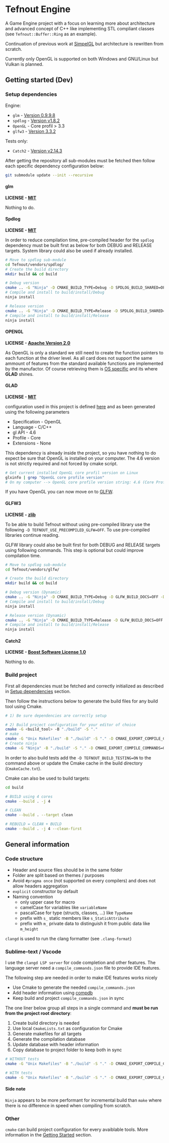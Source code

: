 # Tefnout Engine
A Game Engine project with a focus on learning more about architecture and advanced concept of C++ like implementing STL compliant classes (see `Tefnout::Buffer::Ring` as an example).

Continuation of previous work at [SimpelGL](https://github.com/JeremyBois/SimpleGL) but architecture is rewritten from scratch.

Currently only OpenGL is supported on both Windows and GNU/Linux but Vulkan is planned.

## Getting started (Dev)
### Setup dependencies
Engine:
  - `glm` - [Version 0.9.9.8](https://github.com/g-truc/glm/releases/tag/0.9.9.8)
  - `spdlog` - [Version v1.8.2](https://github.com/gabime/spdlog/releases/tag/v1.8.2)
  - `OpenGL` - Core profil > 3.3
  - `glfw3` - [Version 3.3.2](https://github.com/glfw/glfw/releases/tag/3.3.2)

Tests only:
  - `Catch2` - [Version v2.14.3](https://github.com/catchorg/Catch2/releases/tag/v2.13.4)


After getting the repository all sub-modules must be fetched then follow each specific dependency configuration below:
```bash
git submodule update --init --recursive
```

#### glm
**LICENSE - [MIT](https://github.com/g-truc/glm/blob/master/copying.txt)**

Nothing to do.

#### Spdlog
**LICENSE - [MIT](https://github.com/gabime/spdlog/blob/v1.x/LICENSE)**

In order to reduce compilation time, pre-compiled header for the `spdlog` dependency must be built first as below for both DEBUG and RELEASE targets. System library could also be used if already installed.
```bash
# Move to spdlog sub-module
cd Tefnout/vendors/spdlog/
# Create the build directory
mkdir build && cd build

# Debug version
cmake .. -G "Ninja" -D CMAKE_BUILD_TYPE=Debug -D SPDLOG_BUILD_SHARED=OFF -D SPDLOG_FMT_EXTERNAL=ON -D SPDLOG_BUILD_EXAMPLE=OFF -D SPDLOG_BUILD_TESTS=OFF -D CMAKE_INSTALL_PREFIX=./install/Debug -D CMAKE_POSITION_INDEPENDENT_CODE=ON
# Compile and install to build/install/Debug
ninja install

# Release version
cmake .. -G "Ninja" -D CMAKE_BUILD_TYPE=Release -D SPDLOG_BUILD_SHARED=OFF -D SPDLOG_FMT_EXTERNAL=ON -D SPDLOG_BUILD_EXAMPLE=OFF -D SPDLOG_BUILD_TESTS=OFF -D CMAKE_INSTALL_PREFIX=./install/Release -D CMAKE_POSITION_INDEPENDENT_CODE=ON
# Compile and install to build/install/Release
ninja install
```

#### OPENGL
**LICENSE - [Apache Version 2.0](https://github.com/KhronosGroup/OpenGL-Registry/issues/376#)**

As OpenGL is only a standard we still need to create the function pointers to each function at the driver level. As all card does not support the same ammount of features from the standard available functions are implemented by the manufactor. Of course retrieving them is [OS specific](https://www.khronos.org/opengl/wiki/Load_OpenGL_Functions) and its where **GLAD** shines.

#### GLAD
**LICENSE - [MIT](https://github.com/Dav1dde/glad/blob/master/LICENSE)**

configuration used in this project is defined [here](http://glad.dav1d.de/#profile=core&specification=gl&api=gl%3D4.6&api=gles1%3Dnone&api=gles2%3Dnone&api=glsc2%3Dnone&language=c&loader=on) and as been generated using the following parameters
  - Specification - OpenGL
  - Language - C/C++
  - gl API - 4.6
  - Profile - Core
  - Extensions - None

This dependency is already inside the project, so you have nothing to do expect be sure that OpenGL is installed on your computer. The $4.6$ version is not strictly required and not forced by cmake script.
```bash
# Get current installed OpenGL core profil version on Linux
glxinfo | grep "OpenGL core profile version"
# On my computer --> OpenGL core profile version string: 4.6 (Core Profile) Mesa 20.3.3
```

If you have OpenGL you can now move on to [GLFW](#GLFW).


#### GLFW3
**LICENSE - [zlib](https://github.com/glfw/glfw/blob/master/LICENSE.md)**

To be able to build Tefnout without using pre-compiled library use the following `-D TEFNOUT_USE_PRECOMPILED_GLFW=OFF`. To use pre-compiled libraries continue reading.

GLFW library could also be built first for both DEBUG and RELEASE targets using following commands. This step is optional but could improve compilation time.
```bash
# Move to spdlog sub-module
cd Tefnout/vendors/glfw/

# Create the build directory
mkdir build && cd build

# Debug version (Dynamic)
cmake .. -G "Ninja" -D CMAKE_BUILD_TYPE=Debug -D GLFW_BUILD_DOCS=OFF -D GLFW_BUILD_TESTS=OFF -D GLFW_BUILD_EXAMPLES=OFF -D BUILD_SHARED_LIBS=ON -D CMAKE_INSTALL_PREFIX=./install/Debug
# Compile and install to build/install/Debug
ninja install

# Release version (Dynamic)
cmake .. -G "Ninja" -D CMAKE_BUILD_TYPE=Release -D GLFW_BUILD_DOCS=OFF -D GLFW_BUILD_TESTS=OFF -D GLFW_BUILD_EXAMPLES=OFF -D BUILD_SHARED_LIBS=ON -D CMAKE_INSTALL_PREFIX=./install/Release
# Compile and install to build/install/Release
ninja install
```

#### Catch2
**LICENSE - [Boost Software License 1.0](https://github.com/catchorg/Catch2/blob/devel/LICENSE.txt)**

Nothing to do.


### Build project
First all dependencies must be fetched and correctly initialized as described in [Setup dependencies](#setup-dependencies) section.

Then follow the instructions below to generate the build files for any build tool using Cmake.

```bash
# 1) Be sure dependencies are correctly setup

# 2) Build project configuration for your editor of choice
cmake -G <build_tool> -B "./build" -S "."
# make
cmake -G "Unix Makefiles" -B "./build" -S "." -D CMAKE_EXPORT_COMPILE_COMMANDS=ON
# Create ninja
cmake -G "Ninja" -B "./build" -S "." -D CMAKE_EXPORT_COMPILE_COMMANDS=ON
```

In order to also build tests add the `-D TEFNOUT_BUILD_TESTING=ON` to the command above or update the Cmake cache in the build directory (`CmakeCache.txt`).

Cmake can also be used to build targets:
```bash
cd build

# BUILD using 4 cores
cmake --build . -j 4

# CLEAN
cmake --build . --target clean

# REBUILD = CLEAN + BUILD
cmake --build . -j 4 --clean-first
```


## General information
### Code structure
  - Header and source files should be in the same folder
  - Folder are split based on themes / purposes
  - Avoid `#pragma once` (not supported on every compilers) and does not allow headers aggregation
  - `explicit` constructor by default
  - Naming convention
    - only upper case for macro
    - camelCase for variables like `variableName`
    - pascalCase for type (structs, classes, ...) like `TypeName`
    - prefix with `s_` static members like `s_StaticAttribute`
    - prefix with `m_` private data to distinguish it from public data like `m_height`

`clangd` is used to run the clang formatter (see `.clang-format`)


### Sublime-text / Vscode
I use the `clangd LSP server` for code completion and other features.
The language server need a `compile_commands.json` file to provide IDE features.

The following step are needed in order to make IDE features works nicely
  - Use Cmake to generate the needed `compile_commands.json`
  - Add header information using [compdb](https://github.com/Sarcasm/compdb)
  - Keep build and project `compile_commands.json` in sync

The one liner below group all steps in a single command and **must be run from the project root directory**:
  1. Create build directory is needed
  2. Use local `CmakeLists.txt` as configuration for Cmake
  3. Generate makefiles for all targets
  4. Generate the compilation database
  5. Update database with header information
  6. Copy database to project folder to keep both in sync

```bash
# WITHOUT tests
cmake -G "Unix Makefiles" -B "./build" -S "." -D CMAKE_EXPORT_COMPILE_COMMANDS=ON && compdb -p ./build list > compile_commands.json && cp compile_commands.json ./build/compile_commands.json

# WITH tests
cmake -G "Unix Makefiles" -B "./build" -S "." -D CMAKE_EXPORT_COMPILE_COMMANDS=ON -D TEFNOUT_BUILD_TESTING=ON && compdb -p ./build list > compile_commands.json && cp compile_commands.json ./build/compile_commands.json
```

#### Side note
`Ninja` appears to be more performant for incremental build than `make` where there is no difference in speed when compiling from scratch.

### Other
`cmake` can build project configuration for every avaiblable tools. More information in the [Getting Started](#getting-started-dev) section.


